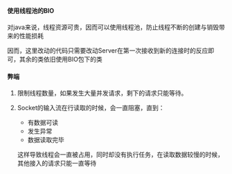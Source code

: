 #### 使用线程池的BIO
对java来说，线程资源可贵，因而可以使用线程池，防止线程不断的创建与销毁带来的性能损耗

因而，这里改动的代码只需要改动Server在第一次接收到新的连接时的反应即可，其余的类依旧使用BIO包下的类

#### 弊端
1. 限制线程数量，如果发生大量并发请求，剩下的请求只能等待。
2. Socket的输入流在行读取的时候，会一直阻塞，直到：
    - 有数据可读
    - 发生异常
    - 数据读取完毕
    
    这样导致线程会一直被占用，同时却没有执行任务，在读取数据较慢的时候，其他接入的请求只能一直等待